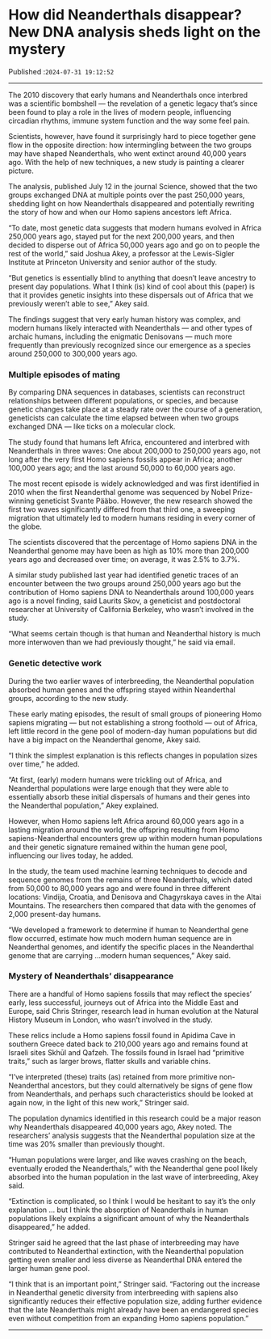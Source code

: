 # How did Neanderthals disappear? New DNA analysis sheds light on the mystery

Published :`2024-07-31 19:12:52`

---

The 2010 discovery that early humans and Neanderthals once interbred was a scientific bombshell — the revelation of a genetic legacy that’s since been found to play a role in the lives of modern people, influencing circadian rhythms, immune system function and the way some feel pain.

Scientists, however, have found it surprisingly hard to piece together gene flow in the opposite direction: how intermingling between the two groups may have shaped Neanderthals, who went extinct around 40,000 years ago. With the help of new techniques, a new study is painting a clearer picture.

The analysis, published July 12 in the journal Science, showed that the two groups exchanged DNA at multiple points over the past 250,000 years, shedding light on how Neanderthals disappeared and potentially rewriting the story of how and when our Homo sapiens ancestors left Africa.

“To date, most genetic data suggests that modern humans evolved in Africa 250,000 years ago, stayed put for the next 200,000 years, and then decided to disperse out of Africa 50,000 years ago and go on to people the rest of the world,” said Joshua Akey, a professor at the Lewis-Sigler Institute at Princeton University and senior author of the study.

“But genetics is essentially blind to anything that doesn’t leave ancestry to present day populations. What I think (is) kind of cool about this (paper) is that it provides genetic insights into these dispersals out of Africa that we previously weren’t able to see,” Akey said.

The findings suggest that very early human history was complex, and modern humans likely interacted with Neanderthals — and other types of archaic humans, including the enigmatic Denisovans — much more frequently than previously recognized since our emergence as a species around 250,000 to 300,000 years ago.

### Multiple episodes of mating

By comparing DNA sequences in databases, scientists can reconstruct relationships between different populations, or species, and because genetic changes take place at a steady rate over the course of a generation, geneticists can calculate the time elapsed between when two groups exchanged DNA — like ticks on a molecular clock.

The study found that humans left Africa, encountered and interbred with Neanderthals in three waves: One about 200,000 to 250,000 years ago, not long after the very first Homo sapiens fossils appear in Africa; another 100,000 years ago; and the last around 50,000 to 60,000 years ago.

The most recent episode is widely acknowledged and was first identified in 2010 when the first Neanderthal genome was sequenced by Nobel Prize-winning geneticist Svante Pääbo. However, the new research showed the first two waves significantly differed from that third one, a sweeping migration that ultimately led to modern humans residing in every corner of the globe.

The scientists discovered that the percentage of Homo sapiens DNA in the Neanderthal genome may have been as high as 10% more than 200,000 years ago and decreased over time; on average, it was 2.5% to 3.7%.

A similar study published last year had identified genetic traces of an encounter between the two groups around 250,000 years ago but the contribution of Homo sapiens DNA to Neanderthals around 100,000 years ago is a novel finding, said Laurits Skov, a geneticist and postdoctoral researcher at University of California Berkeley, who wasn’t involved in the study.

“What seems certain though is that human and Neanderthal history is much more interwoven than we had previously thought,” he said via email.

### Genetic detective work

During the two earlier waves of interbreeding, the Neanderthal population absorbed human genes and the offspring stayed within Neanderthal groups, according to the new study.

These early mating episodes, the result of small groups of pioneering Homo sapiens migrating — but not establishing a strong foothold — out of Africa, left little record in the gene pool of modern-day human populations but did have a big impact on the Neanderthal genome, Akey said.

“I think the simplest explanation is this reflects changes in population sizes over time,” he added.

“At first, (early) modern humans were trickling out of Africa, and Neanderthal populations were large enough that they were able to essentially absorb these initial dispersals of humans and their genes into the Neanderthal population,” Akey explained.

However, when Homo sapiens left Africa around 60,000 years ago in a lasting migration around the world, the offspring resulting from Homo sapiens-Neanderthal encounters grew up within modern human populations and their genetic signature remained within the human gene pool, influencing our lives today, he added.

In the study, the team used machine learning techniques to decode and sequence genomes from the remains of three Neanderthals, which dated from 50,000 to 80,000 years ago and were found in three different locations: Vindija, Croatia, and Denisova and Chagyrskaya caves in the Altai Mountains. The researchers then compared that data with the genomes of 2,000 present-day humans.

“We developed a framework to determine if human to Neanderthal gene flow occurred, estimate how much modern human sequence are in Neanderthal genomes, and identify the specific places in the Neanderthal genome that are carrying …modern human sequences,” Akey said.

### Mystery of Neanderthals’ disappearance

There are a handful of Homo sapiens fossils that may reflect the species’ early, less successful, journeys out of Africa into the Middle East and Europe, said Chris Stringer, research lead in human evolution at the Natural History Museum in London, who wasn’t involved in the study.

These relics include a Homo sapiens fossil found in Apidima Cave in southern Greece dated back to 210,000 years ago and remains found at Israeli sites Skhūl and Qafzeh. The fossils found in Israel had “primitive traits,” such as larger brows, flatter skulls and variable chins.

“I’ve interpreted (these) traits (as) retained from more primitive non-Neanderthal ancestors, but they could alternatively be signs of gene flow from Neanderthals, and perhaps such characteristics should be looked at again now, in the light of this new work,” Stringer said.

The population dynamics identified in this research could be a major reason why Neanderthals disappeared 40,000 years ago, Akey noted. The researchers’ analysis suggests that the Neanderthal population size at the time was 20% smaller than previously thought.

“Human populations were larger, and like waves crashing on the beach, eventually eroded the Neanderthals,” with the Neanderthal gene pool likely absorbed into the human population in the last wave of interbreeding, Akey said.

“Extinction is complicated, so I think I would be hesitant to say it’s the only explanation … but I think the absorption of Neanderthals in human populations likely explains a significant amount of why the Neanderthals disappeared,” he added.

Stringer said he agreed that the last phase of interbreeding may have contributed to Neanderthal extinction, with the Neanderthal population getting even smaller and less diverse as Neanderthal DNA entered the larger human gene pool.

“I think that is an important point,” Stringer said. “Factoring out the increase in Neanderthal genetic diversity from interbreeding with sapiens also significantly reduces their effective population size, adding further evidence that the late Neanderthals might already have been an endangered species even without competition from an expanding Homo sapiens population.”

---

